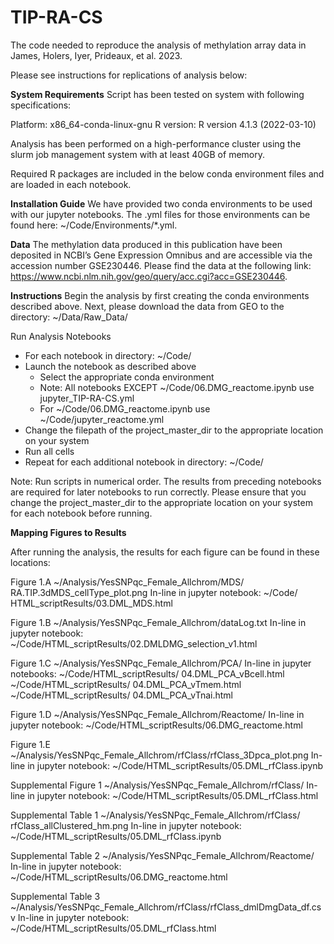 # TIP-RA-CS
The code needed to reproduce the analysis of methylation array data in James, Holers, Iyer, Prideaux, et al. 2023.

Please see instructions for replications of analysis below:

**System Requirements**
Script has been tested on system with following specifications:

Platform: x86_64-conda-linux-gnu
R version: R version 4.1.3 (2022-03-10)

Analysis has been performed on a high-performance cluster using the slurm job management system with at least 40GB of memory.

Required R packages are included in the below conda environment files and are loaded in each notebook.

**Installation Guide**
We have provided two conda environments to be used with our jupyter notebooks. The .yml files for those environments can be found here: ~/Code/Environments/*.yml.

**Data**
The methylation data produced in this publication have been deposited in NCBI’s Gene Expression Omnibus and are accessible via the accession number GSE230446.  Please find the data at the following link: https://www.ncbi.nlm.nih.gov/geo/query/acc.cgi?acc=GSE230446. 

**Instructions**
Begin the analysis by first creating the conda environments described above. Next, please download the data from GEO to the directory: ~/Data/Raw_Data/

Run Analysis Notebooks
-	For each notebook in directory: ~/Code/
  - Launch the notebook as described above
    - Select the appropriate conda environment
    - Note: All notebooks EXCEPT ~/Code/06.DMG_reactome.ipynb use jupyter_TIP-RA-CS.yml
    - For ~/Code/06.DMG_reactome.ipynb use ~/Code/jupyter_reactome.yml
- Change the filepath of the project_master_dir to the appropriate location on your system
- Run all cells
-	Repeat for each additional notebook in directory: ~/Code/

Note: Run scripts in numerical order.  The results from preceding notebooks are required for later notebooks to run correctly.  Please ensure that you change the project_master_dir to the appropriate location on your system for each notebook before running.

**Mapping Figures to Results**

After running the analysis, the results for each figure can be found in these locations:

Figure 1.A 
~/Analysis/YesSNPqc_Female_Allchrom/MDS/ RA.TIP.3dMDS_cellType_plot.png 
In-line in jupyter notebook: ~/Code/ HTML_scriptResults/03.DML_MDS.html

Figure 1.B 
~/Analysis/YesSNPqc_Female_Allchrom/dataLog.txt
In-line in jupyter notebook: ~/Code/HTML_scriptResults/02.DMLDMG_selection_v1.html

Figure 1.C 
~/Analysis/YesSNPqc_Female_Allchrom/PCA/
In-line in jupyter notebooks: 
~/Code/HTML_scriptResults/ 04.DML_PCA_vBcell.html
~/Code/HTML_scriptResults/ 04.DML_PCA_vTmem.html
~/Code/HTML_scriptResults/ 04.DML_PCA_vTnai.html

Figure 1.D
~/Analysis/YesSNPqc_Female_Allchrom/Reactome/ 
In-line in jupyter notebook: ~/Code/HTML_scriptResults/06.DMG_reactome.html

Figure 1.E
~/Analysis/YesSNPqc_Female_Allchrom/rfClass/rfClass_3Dpca_plot.png
In-line in jupyter notebook: ~/Code/HTML_scriptResults/05.DML_rfClass.ipynb

Supplemental Figure 1
~/Analysis/YesSNPqc_Female_Allchrom/rfClass/
In-line in jupyter notebook: ~/Code/HTML_scriptResults/05.DML_rfClass.html

Supplemental Table 1
~/Analysis/YesSNPqc_Female_Allchrom/rfClass/ rfClass_allClustered_hm.png
In-line in jupyter notebook: ~/Code/HTML_scriptResults/05.DML_rfClass.ipynb

Supplemental Table 2
~/Analysis/YesSNPqc_Female_Allchrom/Reactome/ 
In-line in jupyter notebook: ~/Code/HTML_scriptResults/06.DMG_reactome.html

Supplemental Table 3
~/Analysis/YesSNPqc_Female_Allchrom/rfClass/rfClass_dmlDmgData_df.csv
In-line in jupyter notebook: ~/Code/HTML_scriptResults/05.DML_rfClass.html
